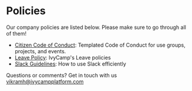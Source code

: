 Policies
========

Our company policies are listed below. Please make sure to go through all of them!

* [Citizen Code of Conduct](citizen_code_of_conduct.md): Templated Code of Conduct for use groups, projects, and events.
* [Leave Policy](Leave_policy.md): IvyCamp's Leave policies
* [Slack Guidelines](slack_guidelines.md): How to use Slack efficiently

Questions or comments? Get in touch with us vikramh@ivycampplatform.com
